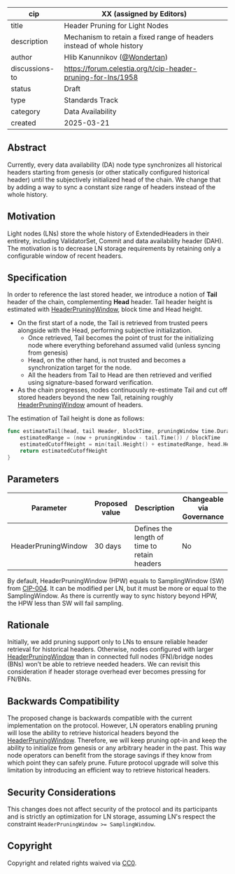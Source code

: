 | cip | XX (assigned by Editors) |
| - | - |
| title | Header Pruning for Light Nodes |
| description | Mechanism to retain a fixed range of headers instead of whole history |
| author | Hlib Kanunnikov ([@Wondertan](https://github.com/Wondertan)) |
| discussions-to | <https://forum.celestia.org/t/cip-header-pruning-for-lns/1958> |
| status | Draft |
| type | Standards Track |
| category | Data Availability |
| created | 2025-03-21 |

## Abstract

Currently, every data availability (DA) node type synchronizes all historical headers starting from genesis (or other statically configured
historical header) until the subjectively initialized head of the chain. We change that by adding a way to sync a
constant size range of headers instead of the whole history.

## Motivation

Light nodes (LNs) store the whole history of ExtendedHeaders in their entirety, including ValidatorSet, Commit and data availability header (DAH). The motivation
is to decrease LN storage requirements by retaining only a configurable window of recent headers.

## Specification

In order to reference the last stored header, we introduce a notion of **Tail** header of the chain, complementing
**Head** header. Tail header height is estimated with [HeaderPruningWindow](#parameters), block time and Head height.

- On the first start of a node, the Tail is retrieved from trusted peers alongside with the Head, performing subjective
initialization.
  - Once retrieved, Tail becomes the point of trust for the initializing node where everything beforehand assumed valid
 (unless syncing from genesis)
  - Head, on the other hand, is not trusted and becomes a synchronization target for the node.
  - All the headers from Tail to Head are then retrieved and verified using signature-based forward verification.
- As the chain progresses, nodes continuously re-estimate Tail and cut off stored headers beyond the new Tail, retaining
roughly [HeaderPruningWindow](#parameters) amount of headers.

The estimation of Tail height is done as follows:

```go
func estimateTail(head, tail Header, blockTime, pruningWindow time.Duration) (height uint64) {
	estimatedRange = (now + pruningWindow - tail.Time()) / blockTime
	estimatedCutoffHeight = min(tail.Height() + estimatedRange, head.Height())
	return estimatedCutoffHeight
}
```

## Parameters

| Parameter           | Proposed value | Description                                   | Changeable via Governance |
|---------------------|----------------|-----------------------------------------------|---------------------------|
| HeaderPruningWindow | 30 days        | Defines the length of time to retain headers  | No                        |

By default, HeaderPruningWindow (HPW) equals to SamplingWindow (SW) from [CIP-004](./cip-004.md). It can be modified per LN, but
it must be more or equal to the SamplingWindow. As there is currently way to sync history beyond HPW, the HPW less than 
SW will fail sampling.

## Rationale

Initially, we add pruning support only to LNs to ensure reliable header retrieval for historical headers. Otherwise,
nodes configured with larger [HeaderPruningWindow](#parameters) than in connected full nodes (FN)/bridge nodes (BNs) won’t be able to retrieve
needed headers. We can revisit this consideration if header storage overhead ever becomes pressing for FN/BNs.

## Backwards Compatibility

The proposed change is backwards compatible with the current implementation on the protocol. However, LN operators
enabling pruning will lose the ability to retrieve historical headers beyond the [HeaderPruningWindow](#parameters).
Therefore, we will keep pruning opt-in and keep the ability to initialize from genesis or any arbitrary header in the
past. This way node operators can benefit from the storage savings if they know from which point they can safely prune.
Future protocol upgrade will solve this limitation by introducing an efficient way to retrieve historical headers.

## Security Considerations

This changes does not affect security of the protocol and its participants and is strictly an optimization for LN storage, assuming LN's respect the constraint `HeaderPruningWindow >= SamplingWindow`.

## Copyright

Copyright and related rights waived via [CC0](https://github.com/celestiaorg/CIPs/blob/main/LICENSE).
